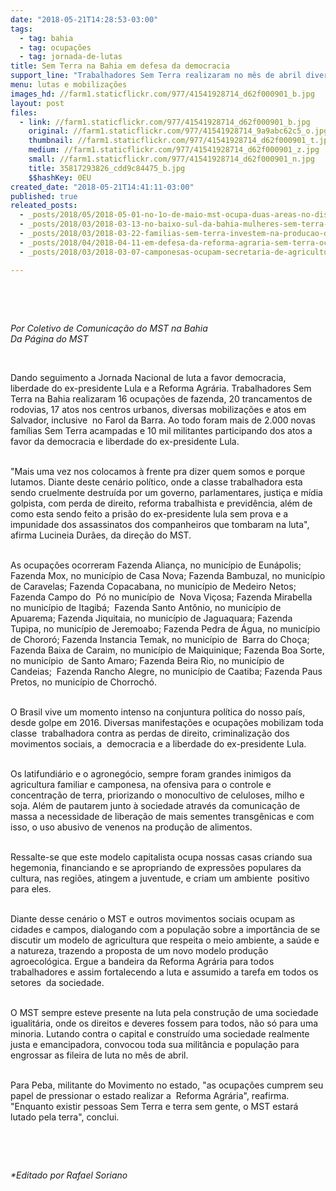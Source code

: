 ```yaml
---
date: "2018-05-21T14:28:53-03:00"
tags:
  - tag: bahia
  - tag: ocupações
  - tag: jornada-de-lutas
title: Sem Terra na Bahia em defesa da democracia
support_line: "Trabalhadores Sem Terra realizaram no mês de abril diversas lutas em defensa  da  democracia, pela liberdade do presidente Luta e Reforma  Agrária"
menu: lutas e mobilizações
images_hd: //farm1.staticflickr.com/977/41541928714_d62f000901_b.jpg
layout: post
files:
  - link: //farm1.staticflickr.com/977/41541928714_d62f000901_b.jpg
    original: //farm1.staticflickr.com/977/41541928714_9a9abc62c5_o.jpg
    thumbnail: //farm1.staticflickr.com/977/41541928714_d62f000901_t.jpg
    medium: //farm1.staticflickr.com/977/41541928714_d62f000901_z.jpg
    small: //farm1.staticflickr.com/977/41541928714_d62f000901_n.jpg
    title: 35817293826_cdd9c84475_b.jpg
    $$hashKey: 0EU
created_date: "2018-05-21T14:41:11-03:00"
published: true
releated_posts:
  - _posts/2018/05/2018-05-01-no-1o-de-maio-mst-ocupa-duas-areas-no-distrito-federal.md
  - _posts/2018/03/2018-03-13-no-baixo-sul-da-bahia-mulheres-sem-terra-debatem-os-desafios-da-luta-feminista.md
  - _posts/2018/03/2018-03-22-familias-sem-terra-investem-na-producao-de-urucum-no-extremo-sul-da-bahia.md
  - _posts/2018/04/2018-04-11-em-defesa-da-reforma-agraria-sem-terra-ocupam-mais-um-latifundio-no-ceara.md
  - _posts/2018/03/2018-03-07-camponesas-ocupam-secretaria-de-agricultura-incra-e-iteral-em-alagoas.md

---
```

<p>&nbsp;</p>

<p>&nbsp;</p>

<p><em>Por Coletivo de Comunica&ccedil;&atilde;o do MST na Bahia<br />
Da P&aacute;gina do MST</em></p>

<p>&nbsp;</p>

<p>Dando seguimento a Jornada Nacional de luta a favor democracia, liberdade do ex-presidente Lula e a Reforma Agr&aacute;ria. Trabalhadores Sem Terra na Bahia realizaram 16 ocupa&ccedil;&otilde;es de fazenda, 20 trancamentos de rodovias, 17 atos nos centros urbanos, diversas mobiliza&ccedil;&otilde;es e atos em Salvador, inclusive&nbsp; no Farol da Barra. Ao todo foram mais de 2.000 novas fam&iacute;lias Sem Terra acampadas e 10 mil militantes participando dos atos a favor da democracia e liberdade do ex-presidente Lula.</p>

<p><br />
&quot;Mais uma vez nos colocamos &agrave; frente pra dizer quem somos e porque lutamos. Diante deste cen&aacute;rio pol&iacute;tico, onde a classe trabalhadora esta sendo cruelmente destru&iacute;da por um governo, parlamentares, justi&ccedil;a e m&iacute;dia golpista, com perda de direito, reforma trabalhista e previd&ecirc;ncia, al&eacute;m de como esta sendo feito a pris&atilde;o do ex-presidente lula sem prova e a impunidade dos assassinatos dos companheiros que tombaram na luta&quot;, afirma Lucineia Dur&atilde;es, da dire&ccedil;&atilde;o do MST.</p>

<p><br />
As ocupa&ccedil;&otilde;es ocorreram Fazenda Alian&ccedil;a, no munic&iacute;pio de Eun&aacute;polis; Fazenda Mox, no munic&iacute;pio de Casa Nova; Fazenda Bambuzal, no munic&iacute;pio de Caravelas; Fazenda Copacabana, no munic&iacute;pio de Medeiro Netos; Fazenda Campo do&nbsp; P&oacute; no munic&iacute;pio de&nbsp; Nova Vi&ccedil;osa; Fazenda Mirabella&nbsp; no munic&iacute;pio de Itagib&aacute;;&nbsp; Fazenda Santo Ant&ocirc;nio, no munic&iacute;pio de Apuarema; Fazenda Jiquitaia, no munic&iacute;pio de Jaguaquara; Fazenda Tupipa, no munic&iacute;pio de Jeremoabo; Fazenda Pedra de &Aacute;gua, no munic&iacute;pio de Choror&oacute;; Fazenda Instancia Temak, no munic&iacute;pio de&nbsp; Barra do Cho&ccedil;a; Fazenda Baixa de Caraim, no munic&iacute;pio de Maiquinique; Fazenda Boa Sorte, no munic&iacute;pio&nbsp; de Santo Amaro; Fazenda Beira Rio, no munic&iacute;pio de Candeias;&nbsp; Fazenda Rancho Alegre, no munic&iacute;pio de Caatiba; Fazenda Paus Pretos, no munic&iacute;pio de Chorroch&oacute;.</p>

<p><br />
O Brasil vive um momento intenso na conjuntura pol&iacute;tica do nosso pa&iacute;s, desde golpe em 2016. Diversas manifesta&ccedil;&otilde;es e ocupa&ccedil;&otilde;es mobilizam toda classe&nbsp; trabalhadora contra as perdas de direito, criminaliza&ccedil;&atilde;o dos movimentos sociais, a&nbsp; democracia e a liberdade do ex-presidente Lula.</p>

<p><br />
Os latifundi&aacute;rio e o agroneg&oacute;cio, sempre foram grandes inimigos da agricultura familiar e camponesa, na ofensiva para o controle e concentra&ccedil;&atilde;o de terra, priorizando o monocultivo de celuloses, milho e soja. Al&eacute;m de pautarem junto &agrave; sociedade atrav&eacute;s da comunica&ccedil;&atilde;o de massa a necessidade de libera&ccedil;&atilde;o de mais sementes transg&ecirc;nicas e com isso, o uso abusivo de venenos na produ&ccedil;&atilde;o de alimentos.</p>

<p><br />
Ressalte-se que este modelo capitalista ocupa nossas casas criando sua hegemonia, financiando e se apropriando de express&otilde;es populares da cultura, nas regi&otilde;es, atingem a juventude, e criam um ambiente&nbsp; positivo para eles.</p>

<p><br />
Diante desse cen&aacute;rio o MST e outros movimentos sociais ocupam as cidades e campos, dialogando com a popula&ccedil;&atilde;o sobre a import&acirc;ncia de se discutir um modelo de agricultura que respeita o meio ambiente, a sa&uacute;de e a natureza, trazendo a proposta de um novo modelo produ&ccedil;&atilde;o agroecol&oacute;gica. Ergue a bandeira da Reforma Agr&aacute;ria para todos trabalhadores e assim fortalecendo a luta e assumido a tarefa em todos os setores&nbsp; da sociedade.</p>

<p><br />
O MST sempre esteve presente na luta pela constru&ccedil;&atilde;o de uma sociedade igualit&aacute;ria, onde os direitos e deveres fossem para todos, n&atilde;o s&oacute; para uma minoria. Lutando contra o capital e constru&iacute;do uma sociedade realmente justa e emancipadora, convocou toda sua milit&acirc;ncia e popula&ccedil;&atilde;o para engrossar as fileira de luta no m&ecirc;s de abril.</p>

<p><br />
Para Peba, militante do Movimento no estado, &quot;as ocupa&ccedil;&otilde;es cumprem seu papel de pressionar o estado realizar a&nbsp; Reforma Agr&aacute;ria&quot;, reafirma. &quot;Enquanto existir pessoas Sem Terra e terra sem gente, o MST estar&aacute; lutado pela terra&quot;, conclui.</p>

<p>&nbsp;</p>

<p>&nbsp;</p>

<p><em>*Editado por Rafael Soriano</em></p>
